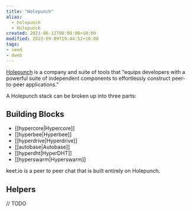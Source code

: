 ```yaml
---
title: "Holepunch"
alias:
  - holepunch
  - Holepunch
created: 2023-06-11T00:00:00+10:00
modified: 2023-09-09T19:44:52+10:00
tags:
- seed
- dweb
---
```


[Holepunch](https://github.com/holepunchto) is a company and suite of tools that "equips developers with a powerful suite of independent components to effortlessly construct peer-to-peer applications."

A Holepunch stack can be broken up into three parts:

## Building Blocks

- [[hypercore|Hypercore]]
- [[hyperbee|Hyperbee]]
- [[hyperdrive|Hyperdrive]]
- [[autobase|Autobase]]
- [[hyperdht|HyperDHT]]
- [[hyperswarm|Hyperswarm]]

keet.io is a peer to peer chat that is built entirely on Holepunch.

## Helpers

// TODO